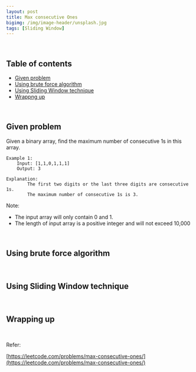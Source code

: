 ```yaml
---
layout: post
title: Max consecutive Ones 
bigimg: /img/image-header/unsplash.jpg
tags: [Sliding Window]
---
```




<br>

## Table of contents
- [Given problem](#given-problem)
- [Using brute force algorithm](#using-brute-force-algorithm)
- [Using Sliding Window technique](#using-sliding-window-technique)
- [Wrappng up](#wrapping-up)


<br>

## Given problem

Given a binary array, find the maximum number of consecutive 1s in this array.

```
Example 1:
    Input: [1,1,0,1,1,1]
    Output: 3

Explanation:
        The first two digits or the last three digits are consecutive 1s.
        The maximum number of consecutive 1s is 3.

```

Note:
- The input array will only contain 0 and 1.
- The length of input array is a positive integer and will not exceed 10,000



<br>

## Using brute force algorithm





<br>

## Using Sliding Window technique





<br>

## Wrapping up






<br>

Refer:


[https://leetcode.com/problems/max-consecutive-ones/](https://leetcode.com/problems/max-consecutive-ones/)
